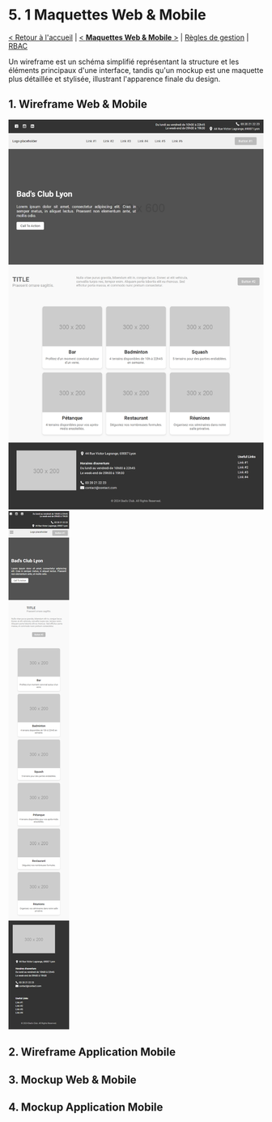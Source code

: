 # 5. 1 Maquettes Web & Mobile

[< Retour à l'accueil](specifications-fonctionnelles.md) | [< **Maquettes Web & Mobile** >](maquettes.md) | [Règles de gestion](regles_de_gestion.md) | [RBAC](rbac.md)

Un wireframe est un schéma simplifié représentant la structure et les éléments principaux d'une interface, tandis qu'un mockup est une maquette plus détaillée et stylisée, illustrant l'apparence finale du design.

## 1. Wireframe Web & Mobile
![Wireframe Website pour Desktop](/imgs/wireframe-web.png)
![Wireframe Website pour Mobile](/imgs/wireframe-web-mobile.png)

## 2. Wireframe Application Mobile

## 3. Mockup Web & Mobile

## 4. Mockup Application Mobile